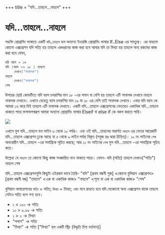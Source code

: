 +++
title = "যদি...তাহলে...নাহলে"
+++

# যদি…তাহলে...নাহলে
পঙক্তি প্রোগ্রামিং ভাষাতে একটি `যদি…তাহলে` হল অন্যান্য ইংরেজি প্রোগ্রামিং ভাষার If..Else এর সমতুল্য। এর মাধ্যমে কোনো এক্সপ্রেশন যদি সত্যি হয় তাহলে একধরনের কাজ করা হবে আবার যদি তা মিথ্যা হয় তাহলে অন্য রকমের কাজ করা হবে যেমন,

```go
ধরি বয়স = ১৯
যদি (বয়স >= ১৮ ) তাহলে
	দেখাও("সাবালক")
নাহলে
	দেখাও("নাবালক")
শেষ
```

উপরের ছোট্ট কোডটিতে যদি বয়স চলরাশির মান ১৮ -এর সমান বা বেশি হয় তাহলে এটি সাবালক দেখাবে নাহলে নাবালক দেখাবে। এখানে যেহেতু বয়স চলরাশির মান ১৯ যা ১৮ এর বেশি তাই সাবালক দেখাবে। এবার যদি বয়স কে আমরা ১৬ করে দিই তাহলে এটি নাবালক দেখাবে। একটি যদি…তাহলে এক্সপ্রেশনের ভেতরেও একাধিক যদি…তাহলে থাকতে পারে ফলাফলস্বরূপ আমরা অন্যান্য প্রোগ্রামিং ভাষার Elseif বা else if কে নকল করতে পারি।

![](/if-else.png)

এখানে মুল যদি…তাহলে হল লাইন ৩ থেকে ১০ পর্যন্ত। এবং ওই যদি…তাহলের অন্তর্গত `নাহলে` এর ভেতর আরেকটি যদি…তাহলে এক্সপ্রেশন ঢুকে আছে যা ৫ থেকে ৯ লাইন পর্যন্ত বিস্তৃত (সবুজ রঙ দ্বারা চিহ্নিত)। ১০ নং লাইনের `শেষ` অভ্যন্তরীণ যদি…তাহলে -এর সমাপ্তিকে সূচিত করছে; আর ১১ নং লাইনের `শেষ` মুল যদি…তাহলে -এর সমাপ্তিকে সূচিত করে।

উল্লেখ্য যে `নাহলে` তে কোনো কিছু কাজ সংজ্ঞায়িত নাও থাকতে পারে। যেমন-
যদি (সত্যি)	তাহলে
	দেখাও("সত্যি")
নাহলে শেষ

যদি…তাহলে এক্সপ্রেশনগুলি কিছুটা এইরকম ভাবে তৈরি-
"যদি" [প্রথম বন্ধনী শুরু] <কোনো বুলিয়ান এক্সপ্রেশন> [প্রথম বন্ধনী  বন্ধ] "তাহলে"
<এক বা একাধিক কাজ>
"নাহলে" <শূন্য বা এক বা একাধিক কাজ> "শেষ"

বুলিয়ান অপারেশনের `সত্যি` = সত্যি; `মিথ্যা` = মিথ্যা; এবং মনে রাখতে হবে যদি যেকোনো অন্য এক্সপ্রেশন থাকে তাহলে সেটাও সত্যি বলে গণ্য হবে।


* ১ < ১০০ → সত্যি
* ১০ > ৯.৯৯ → সত্যি
* ১ > ২ → মিথ্যা
* "পলাশ" → সত্যি
* "মিথ্যা" → সত্যি ["মিথ্যা" হল একটি স্ট্রিং (উদ্ধৃতি চিহ্ন বর্তমান)]
